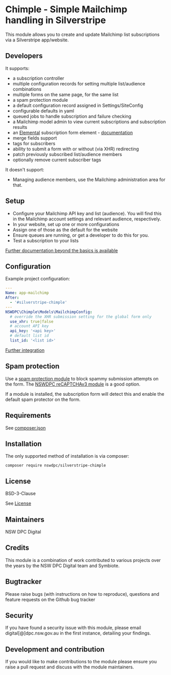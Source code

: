 # Chimple - Simple Mailchimp handling in Silverstripe

This module allows you to create and update Mailchimp list subscriptions via a Silverstripe app/website.

## Developers

It supports:

+ a subscription controller
+ multiple configuration records for setting multiple list/audience combinations
+ multiple forms on the same page, for the same list
+ a spam protection module
+ a default configuration record assigned in Settings/SiteConfig
+ configurable defaults in yaml
+ queued jobs to handle subscription and failure checking
+ a Mailchimp model admin to view current subscriptions and subscription results
+ an [Elemental](https://github.com/silverstripe/silverstripe-elemental) subscription form element - [documentation](./docs/en/003_elemental.md)
+ merge fields support
+ tags for subscribers
+ ability to submit a form with or without (via XHR) redirecting
+ patch previously subscribed list/audience members
+ optionally remove current subscriber tags

It doesn't support:

+ Managing audience members, use the Mailchimp administration area for that.

## Setup

+ Configure your Mailchimp API key and list (audience). You will find this in the Mailchimp account settings and relevant audience, respectively.
+ In your website, set up one or more configurations
+ Assign one of those as the default for the website
+ Ensure queues are running, or get a developer to do this for you.
+ Test a subscription to your lists

[Further documentation beyond the basics is available](./docs/en/001_index.md)

## Configuration

Example project configuration:

```yaml
---
Name: app-mailchimp
After:
  - '#silverstripe-chimple'
---
NSWDPC\Chimple\Models\MailchimpConfig:
  # override the XHR submission setting for the global form only
  use_xhr: true|false
  # account API key
  api_key: '<api key>'
  # default list id
  list_id: '<list id>'
```

[Further integration](./docs/en/002_integration.md)

## Spam protection

Use a [spam protection module](https://github.com/silverstripe/silverstripe-spamprotection) to block spammy submission attempts on the form. The [NSWDPC reCAPTCHAv3 module](https://github.com/nswdpc/silverstripe-recaptcha-v3) is a good option.

If a module is installed, the subscription form will detect this and enable the default spam protector on the form.

## Requirements

See [composer.json](./composer.json)

## Installation

The only supported method of installation is via composer:

```shell
composer require nswdpc/silverstripe-chimple
```

## License

BSD-3-Clause

See [License](./LICENSE.md)

## Maintainers

NSW DPC Digital

## Credits

This module is a combination of work contributed to various projects over the years by the NSW DPC Digital team and Symbiote.

## Bugtracker

Please raise bugs (with instructions on how to reproduce), questions and feature requests on the Github bug tracker

## Security

If you have found a security issue with this module, please email digital[@]dpc.nsw.gov.au in the first instance, detailing your findings.

## Development and contribution

If you would like to make contributions to the module please ensure you raise a pull request and discuss with the module maintainers.
